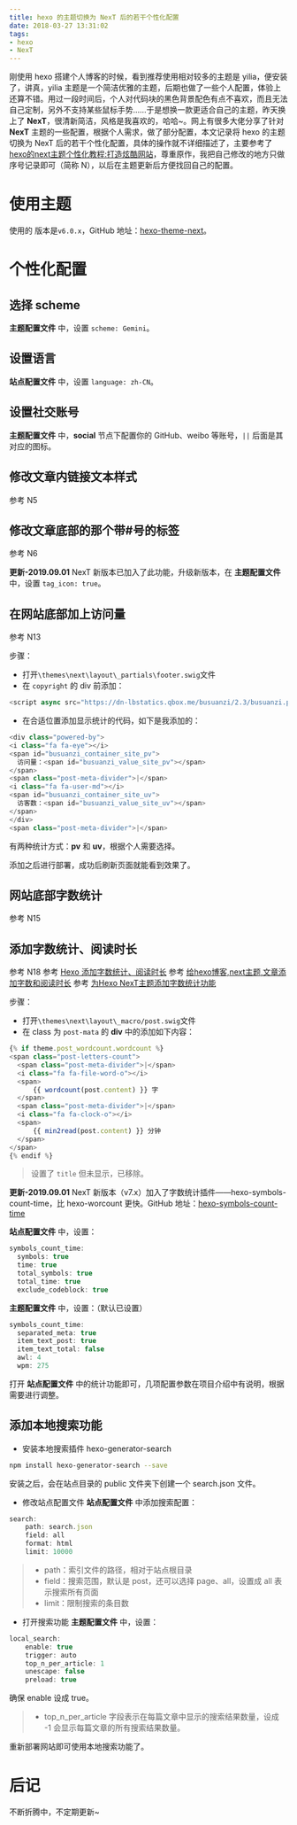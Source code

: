 ```yaml
---
title: hexo 的主题切换为 NexT 后的若干个性化配置
date: 2018-03-27 13:31:02
tags:
- hexo
- NexT
---
```

刚使用 hexo 搭建个人博客的时候，看到推荐使用相对较多的主题是 yilia，便安装了，讲真，yilia 主题是一个简洁优雅的主题，后期也做了一些个人配置，体验上还算不错。用过一段时间后，个人对代码块的黑色背景配色有点不喜欢，而且无法自己定制，另外不支持某些鼠标手势……于是想换一款更适合自己的主题，昨天换上了 **NexT**，很清新简洁，风格是我喜欢的，哈哈~。网上有很多大佬分享了针对 **NexT** 主题的一些配置，根据个人需求，做了部分配置，本文记录将 hexo 的主题切换为 NexT 后的若干个性化配置，具体的操作就不详细描述了，主要参考了[hexo的next主题个性化教程:打造炫酷网站](https://www.jianshu.com/p/f054333ac9e6)，尊重原作，我把自己修改的地方只做序号记录即可（简称 N），以后在主题更新后方便找回自己的配置。

<!--more-->

# 使用主题
使用的 版本是`v6.0.x`，GitHub 地址：[hexo-theme-next](https://github.com/theme-next/hexo-theme-next)。

# 个性化配置
## 选择 scheme
**主题配置文件** 中，设置 `scheme: Gemini`。

## 设置语言
**站点配置文件** 中，设置 `language: zh-CN`。

## 设置社交账号
**主题配置文件** 中，**social** 节点下配置你的 GitHub、weibo 等账号，`||` 后面是其对应的图标。

## 修改文章内链接文本样式
参考 N5

## 修改文章底部的那个带#号的标签
参考 N6

**更新-2019.09.01**
NexT 新版本已加入了此功能，升级新版本，在 **主题配置文件** 中，设置 `tag_icon: true`。

## 在网站底部加上访问量
参考 N13

步骤：
- 打开`\themes\next\layout\_partials\footer.swig`文件
- 在 `copyright` 的 div 前添加：
```js
<script async src="https://dn-lbstatics.qbox.me/busuanzi/2.3/busuanzi.pure.mini.js"></script>
```
- 在合适位置添加显示统计的代码，如下是我添加的：
```js
<div class="powered-by">
<i class="fa fa-eye"></i>
<span id="busuanzi_container_site_pv">
  访问量：<span id="busuanzi_value_site_pv"></span>
</span>
<span class="post-meta-divider">|</span>
<i class="fa fa-user-md"></i>
<span id="busuanzi_container_site_uv">
  访客数：<span id="busuanzi_value_site_uv"></span>
</span>
</div>
<span class="post-meta-divider">|</span>
```
有两种统计方式：**pv** 和 **uv**，根据个人需要选择。

添加之后进行部署，成功后刷新页面就能看到效果了。

## 网站底部字数统计
参考 N15

## 添加字数统计、阅读时长
参考 N18
参考 [Hexo 添加字数统计、阅读时长](https://sessionch.com/hexo/hexo-common-plug.html)
参考 [给hexo博客,next主题,文章添加字数和阅读时长](https://toxufe.github.io/posts/41943/)
参考 [为Hexo NexT主题添加字数统计功能](https://eason-yang.com/2016/11/05/add-word-count-to-hexo-next/)

步骤：
- 打开`\themes\next\layout\_macro/post.swig`文件
- 在 class 为 `post-mata` 的 **div** 中的添加如下内容：
```js
{% if theme.post_wordcount.wordcount %}
<span class="post-letters-count">
  <span class="post-meta-divider">|</span>
  <i class="fa fa-file-word-o"></i>
  <span>
      {{ wordcount(post.content) }} 字
  </span>
  <span class="post-meta-divider">|</span>
  <i class="fa fa-clock-o"></i>
  <span>
      {{ min2read(post.content) }} 分钟
  </span>
</span>
{% endif %}
```
> 设置了 `title` 但未显示，已移除。

**更新-2019.09.01**
NexT 新版本（v7.x）加入了字数统计插件——hexo-symbols-count-time，比 hexo-worcount 更快。GitHub 地址：[hexo-symbols-count-time](https://github.com/theme-next/hexo-symbols-count-time)

**站点配置文件** 中，设置：
```js
symbols_count_time:
  symbols: true
  time: true
  total_symbols: true
  total_time: true
  exclude_codeblock: true
```

**主题配置文件** 中，设置：（默认已设置）
```js
symbols_count_time:
  separated_meta: true
  item_text_post: true
  item_text_total: false
  awl: 4
  wpm: 275
```
打开 **站点配置文件** 中的统计功能即可，几项配置参数在项目介绍中有说明，根据需要进行调整。


## 添加本地搜索功能
- 安装本地搜索插件 hexo-generator-search
```bash
npm install hexo-generator-search --save
```
安装之后，会在站点目录的 public 文件夹下创建一个 search.json 文件。

- 修改站点配置文件
**站点配置文件** 中添加搜索配置：
```js
search:
    path: search.json
    field: all
    format: html
    limit: 10000
```

>- path：索引文件的路径，相对于站点根目录
>- field：搜索范围，默认是 post，还可以选择 page、all，设置成 all 表示搜索所有页面
>- limit：限制搜索的条目数

- 打开搜索功能
**主题配置文件** 中，设置：
```js
local_search:
    enable: true
    trigger: auto
    top_n_per_article: 1
    unescape: false
    preload: true
```
确保 enable 设成 true。

>- top_n_per_article 字段表示在每篇文章中显示的搜索结果数量，设成 -1 会显示每篇文章的所有搜索结果数量。

重新部署网站即可使用本地搜索功能了。

# 后记
不断折腾中，不定期更新~